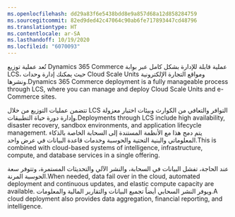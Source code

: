 ```yaml
---
ms.openlocfilehash: dd29a83f6e5438bdd8e9a857d68a12d858284759
ms.sourcegitcommit: 82ed9ded42c47064c90ab6fe717893447cd48796
ms.translationtype: HT
ms.contentlocale: ar-SA
ms.lasthandoff: 10/19/2020
ms.locfileid: "6070093"
---
```

<span data-ttu-id="a2624-101">تُعد عملية توزيع Dynamics 365 Commerce عملية قابلة للإدارة بشكل كامل عبر بوابة ‏LCS، حيث يمكنك إدارة وحدات Cloud Scale Units ومواقع التجارة الإلكترونية ونشرها.</span><span class="sxs-lookup"><span data-stu-id="a2624-101">Dynamics 365 Commerce deployment is a fully manageable process through LCS, where you can manage and deploy Cloud Scale Units and e-Commerce sites.</span></span>

<span data-ttu-id="a2624-102">تتضمن عمليات التوزيع من خلال LCS التوافر والتعافي من الكوارث وبيئات اختبار معزولة وإدارة دورة حياة التطبيقات.</span><span class="sxs-lookup"><span data-stu-id="a2624-102">Deployments through LCS include high availability, disaster recovery, sandbox environments, and application lifecycle management.</span></span> <span data-ttu-id="a2624-103">يتم دمج هذا مع الأنظمة المستندة إلى السحابة الخاصة بالذكاء المعلوماتي والبنية التحتية والحوسبة وخدمات قاعدة البيانات في عرض واحد.</span><span class="sxs-lookup"><span data-stu-id="a2624-103">This is combined with cloud-based systems of intelligence, infrastructure, compute, and database services in a single offering.</span></span> 

<span data-ttu-id="a2624-104">عند الحاجة، تفشل البيانات في السحابة، والنشر الآلي والتحديثات المستمرة، وتتوفر سعة الحوسبة المرنة.</span><span class="sxs-lookup"><span data-stu-id="a2624-104">When needed, data fail over in the cloud, automated deployment and continuous updates, and elastic compute capacity are available.</span></span> <span data-ttu-id="a2624-105">ويوفر النشر السحابي أيضاً تجميع البيانات والتقارير المالية والمعلومات.</span><span class="sxs-lookup"><span data-stu-id="a2624-105">A cloud deployment also provides data aggregation, financial reporting, and intelligence.</span></span> 


